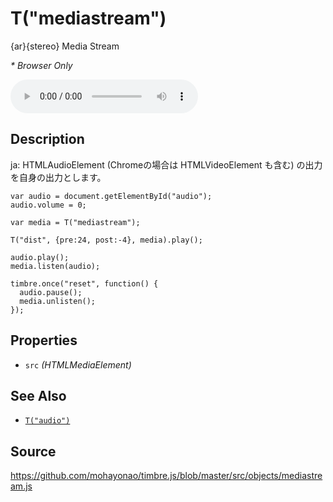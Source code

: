 T("mediastream")
================
{ar}{stereo} Media Stream

_* Browser Only_

<audio id="audio" src="/timbre.js/misc/audio/amen.wav" controls></audio>

## Description ##
ja: HTMLAudioElement (Chromeの場合は HTMLVideoElement も含む) の出力を自身の出力とします。

```timbre
var audio = document.getElementById("audio");
audio.volume = 0;

var media = T("mediastream");

T("dist", {pre:24, post:-4}, media).play();

audio.play();
media.listen(audio);

timbre.once("reset", function() {
  audio.pause();
  media.unlisten();
});
```

## Properties ##
- `src` _(HTMLMediaElement)_

## See Also ##
- [`T("audio")`](./audio.html)

## Source ##
https://github.com/mohayonao/timbre.js/blob/master/src/objects/mediastream.js

